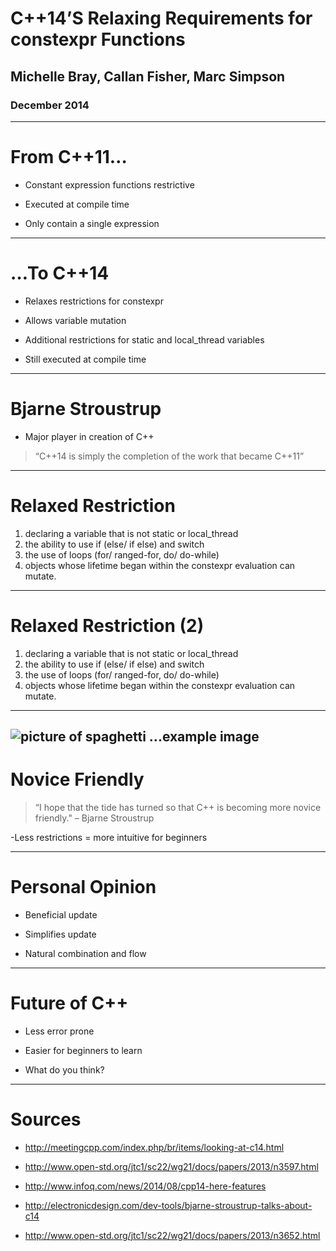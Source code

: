 # C++14’S Relaxing Requirements for constexpr Functions

## Michelle Bray, Callan Fisher, Marc Simpson

### December 2014

------------------

# From C++11…

- Constant expression functions restrictive

- Executed at compile time

- Only contain a single expression

------------------

# …To C++14

- Relaxes restrictions for constexpr

- Allows variable mutation

- Additional restrictions for static and local_thread variables

- Still executed at compile time

------------------

# Bjarne Stroustrup

- Major player in creation of C++

> “C++14 is simply the completion of the work that became C++11”

------------------

# Relaxed Restriction

1. declaring a variable that is not static or local_thread
2. the ability to use if (else/ if else) and switch
3. the use of loops (for/ ranged-for, do/ do-while)
4. objects whose lifetime began within the constexpr evaluation can mutate.

------------------

# Relaxed Restriction (2)

1. declaring a variable that is not static or local_thread
2. the ability to use if (else/ if else) and switch
3. the use of loops (for/ ranged-for, do/ do-while)
4. objects whose lifetime began within the constexpr evaluation can mutate.

------------------




![picture of spaghetti](images/spaghetti.jpg) ...example image
------------------
# Novice Friendly

> “I hope that the tide has turned so that C++ is becoming more novice friendly." – Bjarne Stroustrup

-Less restrictions = more intuitive for beginners
 
------------------
# Personal Opinion

- Beneficial update

- Simplifies update

- Natural combination and flow 

------------------
# Future of C++

- Less error prone

- Easier for beginners to learn

- What do you think?

------------------

# Sources

- http://meetingcpp.com/index.php/br/items/looking-at-c14.html
 
- http://www.open-std.org/jtc1/sc22/wg21/docs/papers/2013/n3597.html
 
- http://www.infoq.com/news/2014/08/cpp14-here-features

- http://electronicdesign.com/dev-tools/bjarne-stroustrup-talks-about-c14

- http://www.open-std.org/jtc1/sc22/wg21/docs/papers/2013/n3652.html
